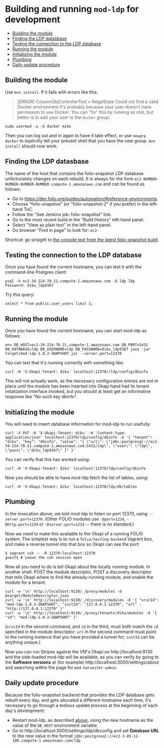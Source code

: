 # Building and running `mod-ldp` for development

<!-- md2toc -l 2 running-in-dev.md -->
* [Building the module](#building-the-module)
* [Finding the LDP datasbase](#finding-the-ldp-datasbase)
* [Testing the connection to the LDP database](#testing-the-connection-to-the-ldp-database)
* [Running the module](#running-the-module)
* [Initializing the module](#initializing-the-module)
* [Plumbing](#plumbing)
* [Daily update procedure](#daily-update-procedure)


## Building the module

Use `mvn install`. If it fails with errors like this:
> [ERROR] ColumnObjControllerTest » IllegalState Could not find a valid Docker environment
It's probably because your user doesn't have permission to use Docker. You can "fix" this by running as root, but better is to add your user to the `docker` group:
```
sudo usermod -a -G docker mike
```
Then you can log out and in again to have it take effect, or use `newgrp docker` to explicitly tell your present shell that you have the new group. `mvn install` should now work.


## Finding the LDP datasbase

The name of the host that contains the folio-snapshot LDP database unfortunately changes on each rebuild. It is always for the form `ec2-NUMBER-NUMBER-NUMBER-NUMBER.compute-1.amazonaws.com` and can be found as follows:

* Go to https://dev.folio.org/guides/automation/#reference-environments
* Choose "folio-snapshot" (or "folio-snapshot-2" if you prefer) in the left-hand ToC.
* Follow the "See Jenkins job: folio-snapshot" link.
* Go to the most recent build in the "Build History" left-hand panel.
* Select "View as plain text" in the left-hand panel.
* Do browser "Find in page" to look for: `ec2-`

Shortcut: go straight to [the console text from the latest folio-snapshot build](https://jenkins-aws.indexdata.com/job/FOLIO_Reference_Builds/job/folio-snapshot/lastBuild/consoleText)


## Testing the connection to the LDP database

Once you have found the current hostname, you can test it with the command-line Postgres client:
```
psql -h ec2-34-224-78-21.compute-1.amazonaws.com -U ldp ldp
Password: diku_ldp9367
```
Try this query:
```
select * from public.user_users limit 1;
```


## Running the module

Once you have found the current hostname, you can start mod-ldp as follows:
```
env DB_HOST=ec2-34-224-78-21.compute-1.amazonaws.com DB_PORT=5432 DB_DATABASE=ldp DB_USERNAME=ldp DB_PASSWORD=diku_ldp9367 java -jar target/mod-ldp-1.0.3-SNAPSHOT.jar --server.port=12370
```

You can test that it's running correctly with something like:
```
curl -H 'X-Okapi-Tenant: diku' localhost:12370//ldp/config/dbinfo
```
This will not actually work, as the necessary configuration entries are not in place until the module has been inserted into Okapi hand had its tenant intialization interface invoked, but you should at least get an informative response like "No such key dbinfo".


## Initializing the module

You will need to insert database information for mod-ldp to run usefully:
```
curl -X PUT -H 'X-Okapi-Tenant: diku' -H 'Content-type: application/json' localhost:12370/ldp/config/dbinfo -d '{ "tenant": "diku", "key": "dbinfo", "value": "{ \"url\": \"jdbc:postgresql://ec2-34-224-78-21.compute-1.amazonaws.com:5432/ldp\", \"user\": \"ldp\", \"pass\": \"diku_ldp9367\" }" }'
```
You can verify that this has worked using:
```
curl -H 'X-Okapi-Tenant: diku' localhost:12370/ldp/config/dbinfo
```
Now you should be able to have mod-ldp fetch the list of tables, using:
```
curl -H 'X-Okapi-Tenant: diku' localhost:12370/ldp/db/tables
```

## Plumbing

In the invocation above, we told mod-ldp to listen on port 12370, using `--server.port=12370`. (Other FOLIO modules use 
`-Dport=1234`,
`-Dhttp.port=1234`
or
`-Dserver.port=1234` -- there is no standard.)

Now we need to make this available to the Okapi of a running FOLIO system. The simplest way is to run a `folio/testing-backend` Vagrant box, and make a reverse tunnel into that box so Okapi can see the port:
```
$ vagrant ssh -- -R 12370:localhost:12370
guest$ # Leave the ssh session open
```

Now all you need to do is tell Okapi about the locally running module. In another shell: POST the module descriptor, POST a discovery descriptor that tells Okapi where to find the already-running module, and enable the module for a tenant:
```
curl -w '\n' http://localhost:9130/_/proxy/modules -d @target/ModuleDescriptor.json
curl -w '\n' http://localhost:9130/_/discovery/modules -d '{ "srvcId": "mod-ldp-1.0.3-SNAPSHOT", "instId": "127.0.0.1-12370", "url" : "http://127.0.0.1:12370" }'
curl -w '\n' http://localhost:9130/_/proxy/tenants/diku/modules -d '{ "id": "mod-ldp-1.0.3-SNAPSHOT" }'
```

(`srvcId` in the second command, and `id` in the third, must both match the `id` specified in the module descriptor; `url` in the second command must point to the running instance that you have provided a tunnel for; `instId` can be anything unique.)

Now you can run Stripes against the VM's Okapi on http://localhost:9130 and the side-loaded mod-ldp will be available, as you can verify by going to the **Software versions** at (for example) http://localhost:3000/settings/about and searching within the page for `mod-harvester-admin`.


## Daily update procedure

Because the folio-snapshot backend that provides the LDP database gets rebuilt every day, and gets allocated a different hostname each time, it's necessary to go through a tedious update process at the beginning of each day's development:

* Restart mod-ldp, as described [above](#running-the-module), using the new hostname as the value of the `DB_HOST` environment variable.
* Go to http://localhost:3000/settings/ldp/dbconfig and set **Database URL** to the new value in the format `jdbc:postgresql://ec2-3-85-12-188.compute-1.amazonaws.com/ldp`


